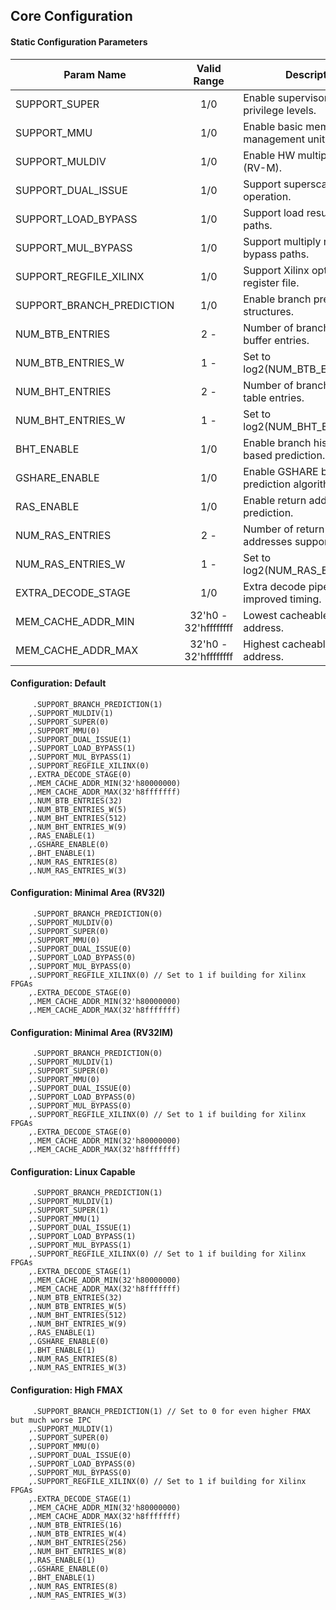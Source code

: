 ## Core Configuration

#### Static Configuration Parameters

| Param Name                | Valid Range          | Description                                   |
| ------------------------- |:--------------------:| ----------------------------------------------|
| SUPPORT_SUPER             | 1/0                  | Enable supervisor / user privilege levels.    |
| SUPPORT_MMU               | 1/0                  | Enable basic memory management unit.          |
| SUPPORT_MULDIV            | 1/0                  | Enable HW multiply / divide (RV-M).           |
| SUPPORT_DUAL_ISSUE        | 1/0                  | Support superscalar operation.                |
| SUPPORT_LOAD_BYPASS       | 1/0                  | Support load result bypass paths.             |
| SUPPORT_MUL_BYPASS        | 1/0                  | Support multiply result bypass paths.         |
| SUPPORT_REGFILE_XILINX    | 1/0                  | Support Xilinx optimised register file.       |
| SUPPORT_BRANCH_PREDICTION | 1/0                  | Enable branch prediction structures.          |
| NUM_BTB_ENTRIES           | 2 -                  | Number of branch target buffer entries.       |
| NUM_BTB_ENTRIES_W         | 1 -                  | Set to log2(NUM_BTB_ENTRIES).                 |
| NUM_BHT_ENTRIES           | 2 -                  | Number of branch history table entries.       |
| NUM_BHT_ENTRIES_W         | 1 -                  | Set to log2(NUM_BHT_ENTRIES_W).               |
| BHT_ENABLE                | 1/0                  | Enable branch history table based prediction. |
| GSHARE_ENABLE             | 1/0                  | Enable GSHARE branch prediction algorithm.    |
| RAS_ENABLE                | 1/0                  | Enable return address stack prediction.       |
| NUM_RAS_ENTRIES           | 2 -                  | Number of return stack addresses supported.   |
| NUM_RAS_ENTRIES_W         | 1 -                  | Set to log2(NUM_RAS_ENTRIES_W).               |
| EXTRA_DECODE_STAGE        | 1/0                  | Extra decode pipe stage for improved timing.  |
| MEM_CACHE_ADDR_MIN        | 32'h0 - 32'hffffffff | Lowest cacheable memory address.              |
| MEM_CACHE_ADDR_MAX        | 32'h0 - 32'hffffffff | Highest cacheable memory address.             |


#### Configuration: Default
```
     .SUPPORT_BRANCH_PREDICTION(1)
    ,.SUPPORT_MULDIV(1)
    ,.SUPPORT_SUPER(0)
    ,.SUPPORT_MMU(0)
    ,.SUPPORT_DUAL_ISSUE(1)
    ,.SUPPORT_LOAD_BYPASS(1)
    ,.SUPPORT_MUL_BYPASS(1)
    ,.SUPPORT_REGFILE_XILINX(0)
    ,.EXTRA_DECODE_STAGE(0)
    ,.MEM_CACHE_ADDR_MIN(32'h80000000)
    ,.MEM_CACHE_ADDR_MAX(32'h8fffffff)
    ,.NUM_BTB_ENTRIES(32)
    ,.NUM_BTB_ENTRIES_W(5)
    ,.NUM_BHT_ENTRIES(512)
    ,.NUM_BHT_ENTRIES_W(9)
    ,.RAS_ENABLE(1)
    ,.GSHARE_ENABLE(0)
    ,.BHT_ENABLE(1)
    ,.NUM_RAS_ENTRIES(8)
    ,.NUM_RAS_ENTRIES_W(3)
```

#### Configuration: Minimal Area (RV32I)
```
     .SUPPORT_BRANCH_PREDICTION(0)
    ,.SUPPORT_MULDIV(0)
    ,.SUPPORT_SUPER(0)
    ,.SUPPORT_MMU(0)
    ,.SUPPORT_DUAL_ISSUE(0)
    ,.SUPPORT_LOAD_BYPASS(0)
    ,.SUPPORT_MUL_BYPASS(0)
    ,.SUPPORT_REGFILE_XILINX(0) // Set to 1 if building for Xilinx FPGAs
    ,.EXTRA_DECODE_STAGE(0)
    ,.MEM_CACHE_ADDR_MIN(32'h80000000)
    ,.MEM_CACHE_ADDR_MAX(32'h8fffffff)
```

#### Configuration: Minimal Area (RV32IM)
```
     .SUPPORT_BRANCH_PREDICTION(0)
    ,.SUPPORT_MULDIV(1)
    ,.SUPPORT_SUPER(0)
    ,.SUPPORT_MMU(0)
    ,.SUPPORT_DUAL_ISSUE(0)
    ,.SUPPORT_LOAD_BYPASS(0)
    ,.SUPPORT_MUL_BYPASS(0)
    ,.SUPPORT_REGFILE_XILINX(0) // Set to 1 if building for Xilinx FPGAs
    ,.EXTRA_DECODE_STAGE(0)
    ,.MEM_CACHE_ADDR_MIN(32'h80000000)
    ,.MEM_CACHE_ADDR_MAX(32'h8fffffff)
```

#### Configuration: Linux Capable
```
     .SUPPORT_BRANCH_PREDICTION(1)
    ,.SUPPORT_MULDIV(1)
    ,.SUPPORT_SUPER(1)
    ,.SUPPORT_MMU(1)
    ,.SUPPORT_DUAL_ISSUE(1)
    ,.SUPPORT_LOAD_BYPASS(1)
    ,.SUPPORT_MUL_BYPASS(1)
    ,.SUPPORT_REGFILE_XILINX(0) // Set to 1 if building for Xilinx FPGAs
    ,.EXTRA_DECODE_STAGE(1)
    ,.MEM_CACHE_ADDR_MIN(32'h80000000)
    ,.MEM_CACHE_ADDR_MAX(32'h8fffffff)
    ,.NUM_BTB_ENTRIES(32)
    ,.NUM_BTB_ENTRIES_W(5)
    ,.NUM_BHT_ENTRIES(512)
    ,.NUM_BHT_ENTRIES_W(9)
    ,.RAS_ENABLE(1)
    ,.GSHARE_ENABLE(0)
    ,.BHT_ENABLE(1)
    ,.NUM_RAS_ENTRIES(8)
    ,.NUM_RAS_ENTRIES_W(3)
```

#### Configuration: High FMAX
```
     .SUPPORT_BRANCH_PREDICTION(1) // Set to 0 for even higher FMAX but much worse IPC
    ,.SUPPORT_MULDIV(1)
    ,.SUPPORT_SUPER(0)
    ,.SUPPORT_MMU(0)
    ,.SUPPORT_DUAL_ISSUE(0)
    ,.SUPPORT_LOAD_BYPASS(0)
    ,.SUPPORT_MUL_BYPASS(0)
    ,.SUPPORT_REGFILE_XILINX(0) // Set to 1 if building for Xilinx FPGAs
    ,.EXTRA_DECODE_STAGE(1)
    ,.MEM_CACHE_ADDR_MIN(32'h80000000)
    ,.MEM_CACHE_ADDR_MAX(32'h8fffffff)
    ,.NUM_BTB_ENTRIES(16)
    ,.NUM_BTB_ENTRIES_W(4)
    ,.NUM_BHT_ENTRIES(256)
    ,.NUM_BHT_ENTRIES_W(8)
    ,.RAS_ENABLE(1)
    ,.GSHARE_ENABLE(0)
    ,.BHT_ENABLE(1)
    ,.NUM_RAS_ENTRIES(8)
    ,.NUM_RAS_ENTRIES_W(3)
```
